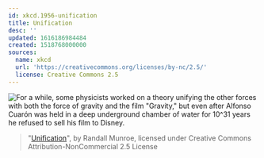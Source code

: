 ```yaml
---
id: xkcd.1956-unification
title: Unification
desc: ''
updated: 1616186984484
created: 1518768000000
sources:
  name: xkcd
  url: 'https://creativecommons.org/licenses/by-nc/2.5/'
  license: Creative Commons 2.5
---
```

![For a while, some physicists worked on a theory unifying the other forces with both the force of gravity and the film "Gravity," but even after Alfonso Cuarón was held in a deep underground chamber of water for 10^31 years he refused to sell his film to Disney.](https://imgs.xkcd.com/comics/unification.png)
> "[Unification](https://xkcd.com/1956/)", by Randall Munroe, licensed under Creative Commons Attribution-NonCommercial 2.5 License
